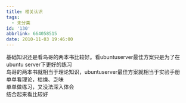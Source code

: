 ```yaml
---
title: 相关认识
tags:
  - 未分类
id: '130'
abbrlink: 664058515
date: 2010-11-03 19:46:00
---
```


基础知识还是看鸟哥的两本书比较好。看ubuntuserver最佳方案只是为了在ubuntu server下更好的练习  
鸟哥的两本书就相当于理论知识，ubuntuserver最佳方案就相当于实验手册  
单单看理论，枯燥、乏味  
单单做练习，又没法深入体会  
结合起来看比较好